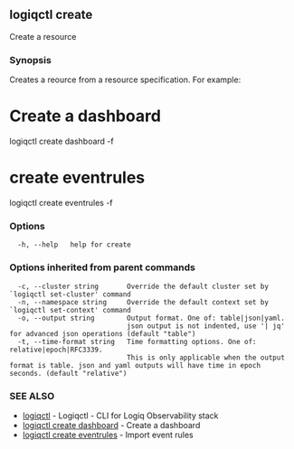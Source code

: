 ## logiqctl create

Create a resource

### Synopsis

Creates a reource from a resource specification. For example:

# Create a dashboard
logiqctl create dashboard -f <path to dashboard_spec_file.json>

# create eventrules
logiqctl create eventrules -f <path to eventrules_file.json>


### Options

```
  -h, --help   help for create
```

### Options inherited from parent commands

```
  -c, --cluster string       Override the default cluster set by `logiqctl set-cluster' command
  -n, --namespace string     Override the default context set by `logiqctl set-context' command
  -o, --output string        Output format. One of: table|json|yaml. 
                             json output is not indented, use '| jq' for advanced json operations (default "table")
  -t, --time-format string   Time formatting options. One of: relative|epoch|RFC3339. 
                             This is only applicable when the output format is table. json and yaml outputs will have time in epoch seconds. (default "relative")
```

### SEE ALSO

* [logiqctl](logiqctl.md)	 - Logiqctl - CLI for Logiq Observability stack
* [logiqctl create dashboard](logiqctl_create_dashboard.md)	 - Create a dashboard
* [logiqctl create eventrules](logiqctl_create_eventrules.md)	 - Import event rules

